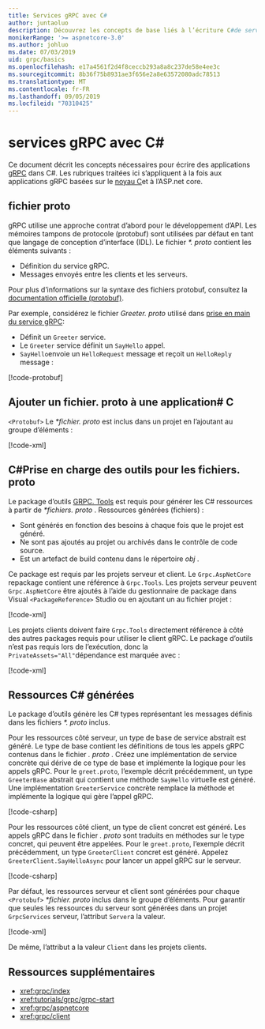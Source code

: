 ```yaml
---
title: Services gRPC avec C#
author: juntaoluo
description: Découvrez les concepts de base liés à l’écriture C#de services gRPC avec.
monikerRange: '>= aspnetcore-3.0'
ms.author: johluo
ms.date: 07/03/2019
uid: grpc/basics
ms.openlocfilehash: e17a4561f2d4f8ceccb293a8a8c237de58e4ee3c
ms.sourcegitcommit: 8b36f75b8931ae3f656e2a8e63572080adc78513
ms.translationtype: MT
ms.contentlocale: fr-FR
ms.lasthandoff: 09/05/2019
ms.locfileid: "70310425"
---
```

# <a name="grpc-services-with-c"></a>services gRPC avec C\#

Ce document décrit les concepts nécessaires pour écrire des applications [gRPC](https://grpc.io/docs/guides/) dans C#. Les rubriques traitées ici s’appliquent à la fois aux applications gRPC basées sur le [noyau C](https://grpc.io/blog/grpc-stacks)et à l’ASP.net core.

## <a name="proto-file"></a>fichier proto

gRPC utilise une approche contrat d’abord pour le développement d’API. Les mémoires tampons de protocole (protobuf) sont utilisées par défaut en tant que langage de conception d’interface (IDL). Le fichier  *\*. proto* contient les éléments suivants :

* Définition du service gRPC.
* Messages envoyés entre les clients et les serveurs.

Pour plus d’informations sur la syntaxe des fichiers protobuf, consultez la [documentation officielle (protobuf)](https://developers.google.com/protocol-buffers/docs/proto3).

Par exemple, considérez le fichier *Greeter. proto* utilisé dans [prise en main du service gRPC](xref:tutorials/grpc/grpc-start):

* Définit un `Greeter` service.
* Le `Greeter` service définit un `SayHello` appel.
* `SayHello`envoie un `HelloRequest` message et reçoit un `HelloReply` message :

[!code-protobuf[](~/tutorials/grpc/grpc-start/sample/GrpcGreeter/Protos/greet.proto)]

## <a name="add-a-proto-file-to-a-c-app"></a>Ajouter un fichier. proto à une application\# C

`<Protobuf>` Le  *\*fichier. proto* est inclus dans un projet en l’ajoutant au groupe d’éléments :

[!code-xml[](~/tutorials/grpc/grpc-start/sample/GrpcGreeter/GrpcGreeter.csproj?highlight=2&range=7-9)]

## <a name="c-tooling-support-for-proto-files"></a>C#Prise en charge des outils pour les fichiers. proto

Le package d’outils [GRPC. Tools](https://www.nuget.org/packages/Grpc.Tools/) est requis pour générer les C# ressources à partir de  *\*fichiers. proto* . Ressources générées (fichiers) :

* Sont générés en fonction des besoins à chaque fois que le projet est généré.
* Ne sont pas ajoutés au projet ou archivés dans le contrôle de code source.
* Est un artefact de build contenu dans le répertoire *obj* .

Ce package est requis par les projets serveur et client. Le `Grpc.AspNetCore` repackage contient une référence à `Grpc.Tools`. Les projets serveur peuvent `Grpc.AspNetCore` être ajoutés à l’aide du gestionnaire de package dans Visual `<PackageReference>` Studio ou en ajoutant un au fichier projet :

[!code-xml[](~/tutorials/grpc/grpc-start/sample/GrpcGreeter/GrpcGreeter.csproj?highlight=1&range=12)]

Les projets clients doivent faire `Grpc.Tools` directement référence à côté des autres packages requis pour utiliser le client gRPC. Le package d’outils n’est pas requis lors de l’exécution, donc la `PrivateAssets="All"`dépendance est marquée avec :

[!code-xml[](~/tutorials/grpc/grpc-start/sample/GrpcGreeterClient/GrpcGreeterClient.csproj?highlight=3&range=9-11)]

## <a name="generated-c-assets"></a>Ressources C# générées

Le package d’outils génère les C# types représentant les messages définis dans les fichiers  *\*. proto* inclus.

Pour les ressources côté serveur, un type de base de service abstrait est généré. Le type de base contient les définitions de tous les appels gRPC contenus dans le fichier *. proto* . Créez une implémentation de service concrète qui dérive de ce type de base et implémente la logique pour les appels gRPC. Pour le `greet.proto`, l’exemple décrit précédemment, un type `GreeterBase` abstrait qui contient une méthode `SayHello` virtuelle est généré. Une implémentation `GreeterService` concrète remplace la méthode et implémente la logique qui gère l’appel gRPC.

[!code-csharp[](~/tutorials/grpc/grpc-start/sample/GrpcGreeter/Services/GreeterService.cs?name=snippet)]

Pour les ressources côté client, un type de client concret est généré. Les appels gRPC dans le fichier *. proto* sont traduits en méthodes sur le type concret, qui peuvent être appelées. Pour le `greet.proto`, l’exemple décrit précédemment, un type `GreeterClient` concret est généré. Appelez `GreeterClient.SayHelloAsync` pour lancer un appel gRPC sur le serveur.

[!code-csharp[](~/tutorials/grpc/grpc-start/sample/GrpcGreeterClient/Program.cs?name=snippet)]

Par défaut, les ressources serveur et client sont générées pour chaque `<Protobuf>`  *\*fichier. proto* inclus dans le groupe d’éléments. Pour garantir que seules les ressources du serveur sont générées dans un projet `GrpcServices` serveur, l’attribut `Server`a la valeur.

[!code-xml[](~/tutorials/grpc/grpc-start/sample/GrpcGreeter/GrpcGreeter.csproj?highlight=2&range=7-9)]

De même, l’attribut a la valeur `Client` dans les projets clients.

## <a name="additional-resources"></a>Ressources supplémentaires

* <xref:grpc/index>
* <xref:tutorials/grpc/grpc-start>
* <xref:grpc/aspnetcore>
* <xref:grpc/client>
